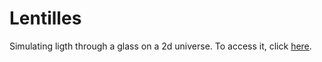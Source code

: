 # Lentilles
Simulating ligth through a glass on a 2d universe. To access it, click [here](https://yaminox7.github.io/Lentilles).
